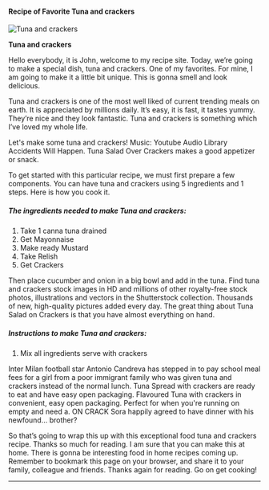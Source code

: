             

#### Recipe of Favorite Tuna and crackers

![Tuna and crackers](https://img-global.cpcdn.com/recipes/43c0d5517e5cdf79/751x532cq70/tuna-and-crackers-recipe-main-photo.jpg)

**Tuna and crackers**

Hello everybody, it is John, welcome to my recipe site. Today, we’re going to make a special dish, tuna and crackers. One of my favorites. For mine, I am going to make it a little bit unique. This is gonna smell and look delicious.

Tuna and crackers is one of the most well liked of current trending meals on earth. It is appreciated by millions daily. It’s easy, it is fast, it tastes yummy. They’re nice and they look fantastic. Tuna and crackers is something which I’ve loved my whole life.

Let's make some tuna and crackers! Music: Youtube Audio Library Accidents Will Happen. Tuna Salad Over Crackers makes a good appetizer or snack.

To get started with this particular recipe, we must first prepare a few components. You can have tuna and crackers using 5 ingredients and 1 steps. Here is how you cook it.

##### The ingredients needed to make Tuna and crackers:

1.  Take 1 canna tuna drained
2.  Get Mayonnaise
3.  Make ready Mustard
4.  Take Relish
5.  Get Crackers

Then place cucumber and onion in a big bowl and add in the tuna. Find tuna and crackers stock images in HD and millions of other royalty-free stock photos, illustrations and vectors in the Shutterstock collection. Thousands of new, high-quality pictures added every day. The great thing about Tuna Salad on Crackers is that you have almost everything on hand.

##### Instructions to make Tuna and crackers:

1.  Mix all ingredients serve with crackers

Inter Milan football star Antonio Candreva has stepped in to pay school meal fees for a girl from a poor immigrant family who was given tuna and crackers instead of the normal lunch. Tuna Spread with crackers are ready to eat and have easy open packaging. Flavoured Tuna with crackers in convenient, easy open packaging. Perfect for when you're running on empty and need a. ON CRACK Sora happily agreed to have dinner with his newfound… brother?

So that’s going to wrap this up with this exceptional food tuna and crackers recipe. Thanks so much for reading. I am sure that you can make this at home. There is gonna be interesting food in home recipes coming up. Remember to bookmark this page on your browser, and share it to your family, colleague and friends. Thanks again for reading. Go on get cooking!

* * *